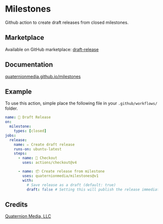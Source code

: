 # Milestones

Github action to create draft releases from closed milestones.

## Marketplace

Available on GitHub marketplace: [draft-release](https://github.com/marketplace/actions/draft-release)

## Documentation

[quaternionmedia.github.io/milestones](https://quaternionmedia.github.io/milestones/)

## Example

To use this action, simple place the following file in your `.github/workflows/` folder.

```yml title=".github/workflows/draft-release.yml"
name: 📝 Draft Release
on:
  milestone:
    types: [closed]
jobs:
  release:
    name: ✏️ Create draft release
    runs-on: ubuntu-latest
    steps:
      - name: 📰 Checkout
        uses: actions/checkout@v4

      - name: 📦 Create release from milestone
        uses: quaternionmedia/milestones@v1
        with:
          # Save release as a draft (default: true)
          draft: false # Setting this will publish the release immediately
```

## Credits

[Quaternion Media, LLC](https://quaternion.media)
